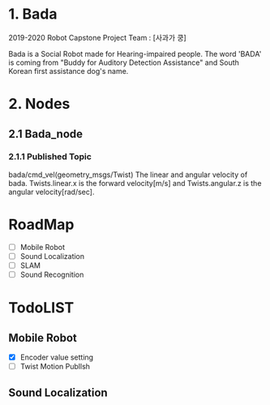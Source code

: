 # 1. Bada
2019-2020 Robot Capstone Project Team : [사과가 쿵]

Bada is a Social Robot made for Hearing-impaired people.
The word 'BADA' is coming from "Buddy for Auditory Detection Assistance" and South Korean first assistance dog's name.

# 2. Nodes

## 2.1 Bada_node
### 2.1.1 Published Topic

bada/cmd_vel(geometry_msgs/Twist)
    The linear and angular velocity of bada. Twists.linear.x is the forward velocity[m/s] and Twists.angular.z is the angular velocity[rad/sec]. 

# RoadMap


- [ ] Mobile Robot
- [ ] Sound Localization
- [ ] SLAM
- [ ] Sound Recognition

# TodoLIST

## Mobile Robot

 - [x] Encoder value setting
 - [ ] Twist Motion Publlsh

## Sound Localization
